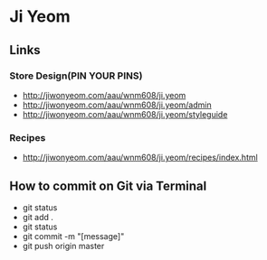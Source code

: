 # Ji Yeom

## Links
### Store Design(PIN YOUR PINS)
- http://jiwonyeom.com/aau/wnm608/ji.yeom
- http://jiwonyeom.com/aau/wnm608/ji.yeom/admin
- http://jiwonyeom.com/aau/wnm608/ji.yeom/styleguide

### Recipes
- http://jiwonyeom.com/aau/wnm608/ji.yeom/recipes/index.html


## How to commit on Git via Terminal
- git status
- git add .
- git status
- git commit -m "[message]"
- git push origin master